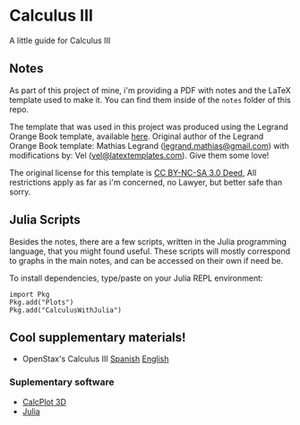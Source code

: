 # Calculus III
A little guide for Calculus III 

## Notes

As part of this project of mine, i'm providing a PDF with notes and the LaTeX template used to make it. You can find them inside of the `notes` folder of this repo. 

The template that was used in this project was produced using the Legrand Orange Book template, available [here](http://www.latextemplates.com/template/the-legrand-orange-book).
Original author of the Legrand Orange Book template: Mathias Legrand (legrand.mathias@gmail.com) with modifications by: Vel (vel@latextemplates.com). Give them some love!

The original license for this template is [CC BY-NC-SA 3.0 Deed](https://creativecommons.org/licenses/by-nc-sa/3.0/), All restrictions apply as far as i'm concerned, no Lawyer, but better safe than sorry.

## Julia Scripts

Besides the notes, there are a few scripts, written in the Julia programming language, that you might found useful. These scripts will mostly correspond to graphs in the main notes, and can be accessed on their own if need be.

To install dependencies, type/paste on your Julia REPL environment:

```
import Pkg
Pkg.add("Plots")
Pkg.add("CalculusWithJulia")
```

## Cool supplementary materials!

- OpenStax's Calculus III [Spanish](https://openstax.org/details/books/c%C3%A1lculo-volumen-3) [English](https://openstax.org/details/books/calculus-volume-3)


### Suplementary software

- [CalcPlot 3D](https://c3d.libretexts.org/CalcPlot3D/index.html)
- [Julia](https://julialang.org/)
